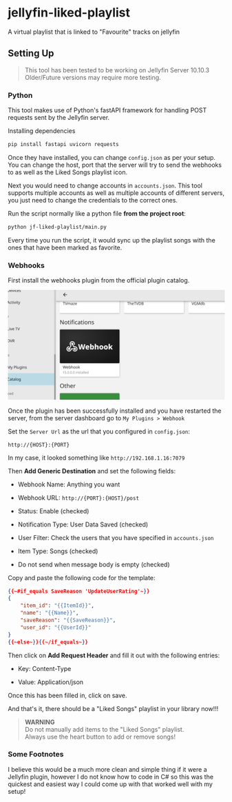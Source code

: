 # jellyfin-liked-playlist

A virtual playlist that is linked to "Favourite" tracks on jellyfin

## Setting Up

> This tool has been tested to be working on Jellyfin Server 10.10.3
> Older/Future versions may require more testing.

### Python

This tool makes use of Python's fastAPI framework for handling POST requests sent by the Jellyfin server.

Installing dependencies
```sh
pip install fastapi uvicorn requests
```

Once they have installed, you can change `config.json` as per your setup. You can change the host, port that the server will try to send the webhooks to as well as the Liked Songs playlist icon.

Next you would need to change accounts in `accounts.json`. This tool supports multiple accounts as well as multiple accounts of different servers, you just need to change the credentials to the correct ones.

Run the script normally like a python file **from the project root**:

```sh
python jf-liked-playlist/main.py
```

Every time you run the script, it would sync up the playlist songs with the ones that have been marked as favorite.

### Webhooks

First install the webhooks plugin from the official plugin catalog.

![Plugin in jellyfin admin dashboard](docs/img/1_plugin_install.png)

Once the plugin has been successfully installed and you have restarted the server, from the server dashboard go to `My Plugins > Webhook`

Set the `Server Url` as the url that you configured in `config.json`:

```
http://{HOST}:{PORT}
```

In my case, it looked something like `http://192.168.1.16:7079`

Then **Add Generic Destination** and set the following fields:

- Webhook Name: Anything you want

- Webhook URL: `http://{PORT}:{HOST}/post`

- Status: Enable (checked)

- Notification Type: User Data Saved (checked)

- User Filter: Check the users that you have specified in `accounts.json`

- Item Type: Songs (checked)

- Do not send when message body is empty (checked)

Copy and paste the following code for the template:

```json
{{~#if_equals SaveReason 'UpdateUserRating'~}}
{
    "item_id": "{{ItemId}}",
    "name": "{{Name}}",
    "saveReason": "{{SaveReason}}",
    "user_id": "{{UserId}}"
}
{{~else~}}{{~/if_equals~}}
```

Then click on **Add Request Header** and fill it out with the following entries:

- Key: Content-Type

- Value: Application/json

Once this has been filled in, click on save.

And that's it, there should be a "Liked Songs" playlist in your library now!!!

> **WARNING**
> <br>Do not manually add items to the "Liked Songs" playlist.<br>
> Always use the heart button to add or remove songs!

### Some Footnotes

I believe this would be a much more clean and simple thing if it were a Jellyfin plugin, however I do not know how to code in C# so this was the quickest and easiest way I could come up with that worked well with my setup!